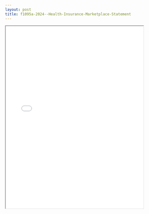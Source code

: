 ```yaml
---
layout: post
title: f1095a-2024--Health-Insurance-Marketplace-Statement
---
```


<div class="pdf-container">
<iframe src="/ea/assets/pdfs/f1095a-2024--Health-Insurance-Marketplace-Statement.pdf" height="600" width="90%" allowFullScreen="true"></iframe>
</div>

